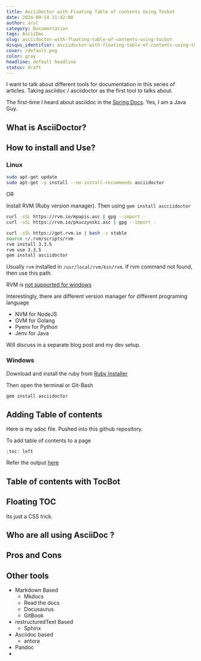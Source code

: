 ```yaml
---
title: AsciiDoctor with Floating Table of contents Using Tocbot
date: 2024-09-14 21:42:00
author: arul
category: Documentation
tags: AsciiDoc
slug: asciidoctor-with-floating-table-of-contents-using-tocbot
disqus_identifier: asciidoctor-with-floating-table-of-contents-using-tocbot
cover: /default.png
color: gray
headline: default headline
status: draft
---
```

I want to talk about different tools for documentation in this series of articles. Taking asciidoc / asciidoctor as the first tool to talks about.

The first-time I heard about asciidoc in the [Spring Docs](https://github.com/spring-io/spring-doc-resources/tree/master). Yes, I am a Java Guy.

## What is AsciiDoctor?


## How to install and Use?

### Linux

```bash
sudo apt-get update
sudo apt-get -y install --no-install-recommends asciidoctor
```

OR

Install RVM (Ruby version manager). Then using `gem install ascciidoctor`

```bash
curl -sSL https://rvm.io/mpapis.asc | gpg --import -
curl -sSL https://rvm.io/pkuczynski.asc | gpg --import -

curl -sSL https://get.rvm.io | bash -s stable
source ~/.rvm/scripts/rvm
rvm install 3.3.5
rvm use 3.3.5
gem install asciidoctor
```

Usually `rvm` installed in `/usr/local/rvm/bin/rvm`. If rvm command not found, then use this path.

RVM is [not supported for windows](https://github.com/rvm/rvm/issues/4645)

Interestingly, there are different version manager for different programing language

* NVM for NodeJS
* GVM for Golang
* Pyenv for Python
* Jenv for Java

Will discuss in a separate blog post and my dev setup.
### Windows

Download and install the ruby from [Ruby Installer](https://github.com/oneclick/rubyinstaller2/releases/download/RubyInstaller-3.3.5-1/rubyinstaller-3.3.5-1-x64.exe)

Then open the terminal or Git-Bash

```bash
gem install asciidoctor
```

## Adding Table of contents

Here is my adoc file. Pushed into this github repository.

To add table of contents to a page

```asciidoc
:toc: left

```


Refer the output [here](https://arulrajnet.github.io/asciidoctor-tocbot/toc-without-tocbot.html)
## Table of contents with TocBot


## Floating TOC

Its just a CSS trick.


## Who are all using AsciiDoc ?



## Pros and Cons



## Other tools

* Markdown Based
	* Mkdocs
	* Read the docs
	* Docusaurus
	* GitBook
* restructuredText Based
	* Sphinx
* Asciidoc based
	* antora
* Pandoc
*
